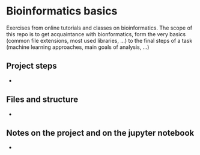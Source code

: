 # Bioinformatics basics
Exercises from online tutorials and classes on bioinformatics. The scope of this repo is to get acquaintance with bionformatics, form the very basics (common file extensions, most used libraries, ...) to the final steps of a task (machine learning approaches, main goals of analysis, ...)

## Project steps
<ul>
<li>
</ul>

## Files and structure
<ul>
<li>
</ul>

## Notes on the project and on the jupyter notebook
<ul>
<li>
</ul>
